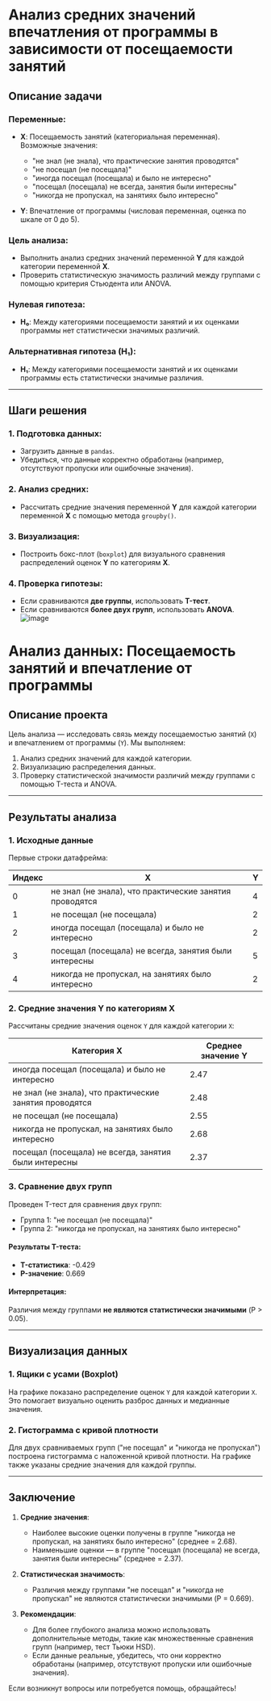 # Анализ средних значений впечатления от программы в зависимости от посещаемости занятий

## Описание задачи

### Переменные:

- **X**: Посещаемость занятий (категориальная переменная).  
  Возможные значения:

  - "не знал (не знала), что практические занятия проводятся"
  - "не посещал (не посещала)"
  - "иногда посещал (посещала) и было не интересно"
  - "посещал (посещала) не всегда, занятия были интересны"
  - "никогда не пропускал, на занятиях было интересно"

- **Y**: Впечатление от программы (числовая переменная, оценка по шкале от 0 до 5).

### Цель анализа:

- Выполнить анализ средних значений переменной **Y** для каждой категории переменной **X**.
- Проверить статистическую значимость различий между группами с помощью критерия Стьюдента или ANOVA.

### Нулевая гипотеза:

- **H₀**: Между категориями посещаемости занятий и их оценками программы нет статистически значимых различий.

### Альтернативная гипотеза (H₁):

- **H₁**: Между категориями посещаемости занятий и их оценками программы есть статистически значимые различия.

---

## Шаги решения

### 1. Подготовка данных:

- Загрузить данные в `pandas`.
- Убедиться, что данные корректно обработаны (например, отсутствуют пропуски или ошибочные значения).

### 2. Анализ средних:

- Рассчитать средние значения переменной **Y** для каждой категории переменной **X** с помощью метода `groupby()`.

### 3. Визуализация:

- Построить бокс-плот (`boxplot`) для визуального сравнения распределений оценок **Y** по категориям **X**.

### 4. Проверка гипотезы:

- Если сравниваются **две группы**, использовать **T-тест**.
- Если сравниваются **более двух групп**, использовать **ANOVA**.
![image](https://github.com/user-attachments/assets/819b2c5b-2d1b-43cf-9cd2-fdc6f5934e96)

# Анализ данных: Посещаемость занятий и впечатление от программы

## Описание проекта

Цель анализа — исследовать связь между посещаемостью занятий (`X`) и впечатлением от программы (`Y`). Мы выполняем:
1. Анализ средних значений для каждой категории.
2. Визуализацию распределения данных.
3. Проверку статистической значимости различий между группами с помощью T-теста и ANOVA.

---

## Результаты анализа

### 1. Исходные данные
Первые строки датафрейма:

| Индекс | X                                              | Y |
|--------|------------------------------------------------|---|
| 0      | не знал (не знала), что практические занятия проводятся | 4 |
| 1      | не посещал (не посещала)                       | 2 |
| 2      | иногда посещал (посещала) и было не интересно  | 2 |
| 3      | посещал (посещала) не всегда, занятия были интересны | 5 |
| 4      | никогда не пропускал, на занятиях было интересно | 2 |

### 2. Средние значения Y по категориям X
Рассчитаны средние значения оценок `Y` для каждой категории `X`:

| Категория X                                          | Среднее значение Y |
|------------------------------------------------------|--------------------|
| иногда посещал (посещала) и было не интересно        | 2.47              |
| не знал (не знала), что практические занятия проводятся | 2.48              |
| не посещал (не посещала)                             | 2.55              |
| никогда не пропускал, на занятиях было интересно     | 2.68              |
| посещал (посещала) не всегда, занятия были интересны | 2.37              |

### 3. Сравнение двух групп
Проведен T-тест для сравнения двух групп:
- Группа 1: "не посещал (не посещала)"
- Группа 2: "никогда не пропускал, на занятиях было интересно"

#### Результаты T-теста:
- **T-статистика**: -0.429
- **P-значение**: 0.669

#### Интерпретация:
Различия между группами **не являются статистически значимыми** (P > 0.05).

---

## Визуализация данных

### 1. Ящики с усами (Boxplot)
На графике показано распределение оценок `Y` для каждой категории `X`. Это помогает визуально оценить разброс данных и медианные значения.

### 2. Гистограмма с кривой плотности
Для двух сравниваемых групп ("не посещал" и "никогда не пропускал") построена гистограмма с наложенной кривой плотности. На графике также указаны средние значения для каждой группы.

---

## Заключение

1. **Средние значения**:
   - Наиболее высокие оценки получены в группе "никогда не пропускал, на занятиях было интересно" (среднее = 2.68).
   - Наименьшие оценки — в группе "посещал (посещала) не всегда, занятия были интересны" (среднее = 2.37).

2. **Статистическая значимость**:
   - Различия между группами "не посещал" и "никогда не пропускал" не являются статистически значимыми (P = 0.669).

3. **Рекомендации**:
   - Для более глубокого анализа можно использовать дополнительные методы, такие как множественные сравнения групп (например, тест Тьюки HSD).
   - Если данные реальные, убедитесь, что они корректно обработаны (например, отсутствуют пропуски или ошибочные значения).

Если возникнут вопросы или потребуется помощь, обращайтесь!
